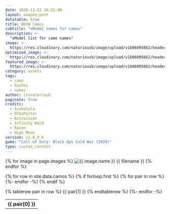 ```yaml
---
date: 2020-11-22 18:21:00
layout: weapon-post
datatable: true
title: BOCW Camos
subtitle: "xModel names for camos"
description: >-
  "xModel list for camo names"
image: >-
  https://res.cloudinary.com/natoriousb/image/upload/v1606095662/headers/Multiplayer_Screenshot_07_ckes6n.jpg
optimized_image: >- 
  https://res.cloudinary.com/natoriousb/image/upload/v1606095662/headers/Multiplayer_Screenshot_07_ckes6n.jpg
featured_image: >-
  https://res.cloudinary.com/natoriousb/image/upload/v1606095662/headers/Multiplayer_Screenshot_07_ckes6n.jpg
category: assets
tags:
  - camo
  - hashes
  - names
author: itsnatorioub
paginate: true
credits:
  - Scobalula
  - DTZxPorter
  - Activision
  - Infinity Ward
  - Raven
  - High Moon
version: v1.0.0.0
game: "Call of Duty: Black Ops Cold War (2020)"
type: custom_content
---
```


<p class="image-gallery">
{% for image in page.images %}
        <img src="thumbs/{{ image.name }}" alt="{{ image.name }}" title="{{ image.name }}" />
        <span>{{ filename }}</span>
{% endfor %}
</p>

<div class="datatable-begin row-border stripe"></div>
<table class="weapons-table display">
  {% for row in site.data.camos %}
    {% if forloop.first %}
    <tr>
      {% for pair in row %}
        <th>{{ pair[0] }}</th>
      {%- endfor -%}
    </tr>
    {% endif %}

   {% tablerow pair in row %}
   {{ pair[1] }}
   {% endtablerow %}
  {%- endfor -%}
</table>
<div class="datatable-end"></div>